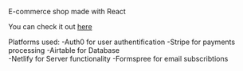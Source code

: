 E-commerce shop made with React 

You can check it out [here](https://tech-nexus.netlify.app)

Platforms used: 
-Auth0 for user authentification 
-Stripe for payments processing 
-Airtable for Database  
-Netlify for Server functionality
-Formspree for email subscribtions



